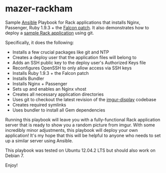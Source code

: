 mazer-rackham
=============

 Sample [Ansible](http://www.ansibleworks.com/) Playbook for Rack applications that installs Nginx, Passenger, Ruby 1.9.3 + the [Falcon patch](https://gist.github.com/funny-falcon/4755042). It also demonstrates how to deploy a [sample Rack application](https://github.com/jlund/imgur-display) using git.

 Specifically, it does the following:

 * Installs a few crucial packages like git and NTP
 * Creates a deploy user that the application files will belong to
 * Adds an SSH public key to the deploy user's Authorized Keys file
 * Reconfigures OpenSSH to only allow access via SSH keys
 * Installs Ruby 1.9.3 + the Falcon patch
 * Installs Bundler
 * Installs Nginx + Passenger
 * Sets up and enables an Nginx vhost
 * Creates all necessary application directories
 * Uses git to checkout the latest revision of the [imgur-display](https://github.com/jlund/imgur-display) codebase
 * Creates required symlinks
 * Uses bundler to install all Gem dependencies

Running this playbook will leave you with a fully-functional Rack application server that is ready to show you a random picture from imgur. With some incredibly minor adjustments, this playbook will deploy your own application! It's my hope that this will be helpful to anyone who needs to set up a similar server using Ansible.

This playbook was tested on Ubuntu 12.04.2 LTS but should also work on Debian 7.

Enjoy!
